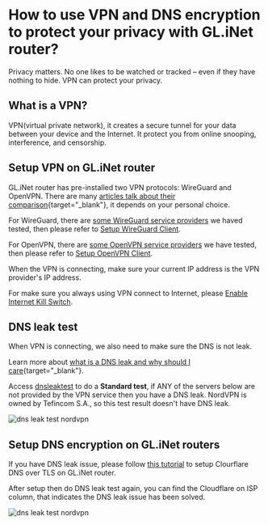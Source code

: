 # How to use VPN and DNS encryption to protect your privacy with GL.iNet router?

Privacy matters. No one likes to be watched or tracked – even if they have nothing to hide. VPN can protect your privacy.

## What is a VPN?

VPN(virtual private network), it creates a secure tunnel for your data between your device and the Internet. It protect you from online snooping, interference, and censorship.

## Setup VPN on GL.iNet router

GL.iNet router has pre-installed two VPN protocols: WireGuard and OpenVPN. There are many [articles talk about their comparison](https://www.google.com/search?q=openvpn+vs+wireguard&sxsrf=AOaemvLFXOIOcZPQ9hw26cc31ar0Yac1tA%3A1633663082696&ei=arhfYa33KaqIwbkPuJGAwAE&ved=0ahUKEwit1Oed7bnzAhUqRDABHbgIABgQ4dUDCA4&oq=openvpn+vs+wireguard&gs_lcp=Cgdnd3Mtd2l6EAxKBAhBGABQAFgAYKYjaABwAngAgAEAiAEAkgEAmAEA&sclient=gws-wiz){target="_blank"}, it depends on your personal choice.

For WireGuard, there are [some WireGuard service providers](../wireguard_client#wireguard-providers) we haved tested, then please refer to [Setup WireGuard Client](../wireguard_client).

For OpenVPN, there are [some OpenVPN service providers](../openvpn_client/#get-your-configuration-file) we have tested, then please refer to [Setup OpenVPN Client](../openvpn_client).

When the VPN is connecting, make sure your current IP address is the VPN provider's IP address.

For make sure you always using VPN connect to Internet, please [Enable Internet Kill Switch](../internet_kill_switch).

## DNS leak test

When VPN is connecting, we also need to make sure the DNS is not leak.

Learn more about [what is a DNS leak and why should I care](https://www.dnsleaktest.com/what-is-a-dns-leak.html){target="_blank"}.

Access [dnsleaktest](https://www.dnsleaktest.com) to do a **Standard test**, if ANY of the servers below are not provided by the VPN service then you have a DNS leak. NordVPN is owned by Tefincom S.A., so this test result doesn't have DNS leak.

![dns leak test nordvpn](https://static.gl-inet.com/docs/router/en/3/tutorials/how_to_use_vpn_and_dns_encryption_to_protect_your_privacy_with_glinet_router/dns_leak_test_nordvpn.png)

## Setup DNS encryption on GL.iNet routers

If you have DNS leak issue, please follow [this tutorial](../how_to_use_cloudflare_dns_over_tls_on_glinet_router) to setup Clourflare DNS over TLS on GL.iNet router.

After setup then do DNS leak test again, you can find the Cloudflare on ISP column, that indicates the DNS leak issue has been solved.

![dns leak test nordvpn](https://static.gl-inet.com/docs/router/en/3/tutorials/how_to_use_vpn_and_dns_encryption_to_protect_your_privacy_with_glinet_router/dns_leak_test_cloudflare.png)

